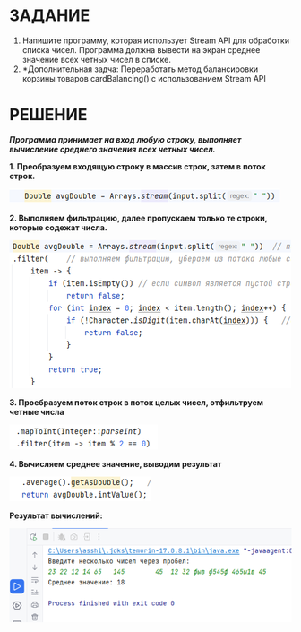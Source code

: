 # ЗАДАНИЕ

1. Напишите программу, которая использует Stream API для обработки списка чисел. 
Программа должна вывести на экран среднее значение всех четных чисел в списке.
2. *Дополнительная задча: Переработать метод балансировки корзины товаров cardBalancing() с использованием Stream API

# РЕШЕНИЕ

_**Программа принимает на вход любую строку, 
выполняет вычисление среднего значения всех четных чисел.**_

**1. Преобразуем входящую строку в массив строк, затем в поток строк.**

![Stream](images/add_steam.png)

**2. Выполняем фильтрацию, далее пропускаем только те строки, которые содежат числа.**

![Filter](images/filter.png)

**3. Проебразуем поток строк в поток целых чисел, отфильтруем четные числа**

![IntStream](images/intstream.png)

**4. Вычисляем среднее значение, выводим результат**

![Result](images/result.png)

**Результат вычислений:**

![Example](images/seminar1_task1_result.png)